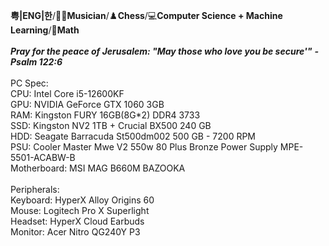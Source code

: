 **粤|ENG|한**/🎸🎹**Musician**/♟️**Chess**/💻**Computer Science + Machine Learning**/📐**Math**
\
\
***Pray for the peace of Jerusalem: "May those who love you be secure'"***
***- Psalm 122:6***
\
\
PC Spec:\
CPU: Intel Core i5-12600KF\
GPU: NVIDIA GeForce GTX 1060 3GB\
RAM: Kingston FURY 16GB(8G*2) DDR4 3733\
SSD: Kingston NV2 1TB + Crucial BX500 240 GB\
HDD: Seagate Barracuda St500dm002 500 GB - 7200 RPM\
PSU: Cooler Master Mwe V2 550w 80 Plus Bronze Power Supply MPE-5501-ACABW-B\
Motherboard: MSI MAG B660M BAZOOKA\
\
Peripherals:\
Keyboard: HyperX Alloy Origins 60\
Mouse: Logitech Pro X Superlight\
Headset: HyperX Cloud Earbuds\
Monitor: Acer Nitro QG240Y P3
